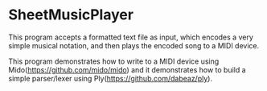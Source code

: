 # SheetMusicPlayer

This program accepts a formatted text file as input, which encodes a very simple musical notation, and then plays the encoded song to a MIDI device.

This program demonstrates how to write to a MIDI device using Mido(https://github.com/mido/mido) and it demonstrates how to build a simple parser/lexer using Ply(https://github.com/dabeaz/ply).

